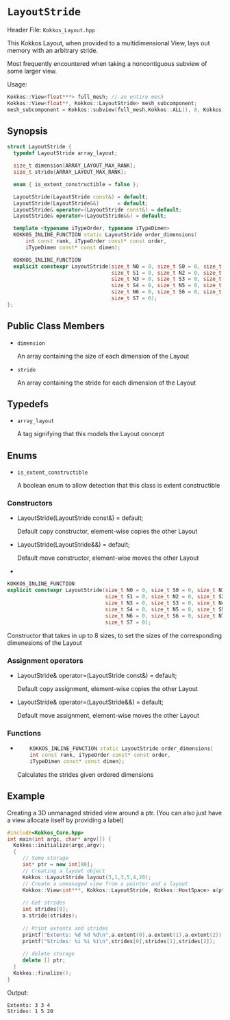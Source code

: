 # `LayoutStride`

Header File: `Kokkos_Layout.hpp`

This Kokkos Layout, when provided to a multidimensional View, lays out memory with an arbitrary stride.

Most frequently encountered when taking a noncontiguous subview of some larger view.

Usage: 

  ```c++
  Kokkos::View<float***> full_mesh; // an entire mesh
  Kokkos::View<float**, Kokkos::LayoutStride> mesh_subcomponent;
  mesh_subcomponent = Kokkos::subview(full_mesh,Kokkos::ALL(), 0, Kokkos::ALL()); // take x and z components
  ```

## Synopsis 
  ```c++
  struct LayoutStride {
    typedef LayoutStride array_layout;
  
    size_t dimension[ARRAY_LAYOUT_MAX_RANK];
    size_t stride[ARRAY_LAYOUT_MAX_RANK];
  
    enum { is_extent_constructible = false };
  
    LayoutStride(LayoutStride const&) = default;
    LayoutStride(LayoutStride&&)      = default;
    LayoutStride& operator=(LayoutStride const&) = default;
    LayoutStride& operator=(LayoutStride&&) = default;
  
    template <typename iTypeOrder, typename iTypeDimen>
    KOKKOS_INLINE_FUNCTION static LayoutStride order_dimensions(
        int const rank, iTypeOrder const* const order,
        iTypeDimen const* const dimen);

    KOKKOS_INLINE_FUNCTION
    explicit constexpr LayoutStride(size_t N0 = 0, size_t S0 = 0, size_t N1 = 0,
                                    size_t S1 = 0, size_t N2 = 0, size_t S2 = 0,
                                    size_t N3 = 0, size_t S3 = 0, size_t N4 = 0,
                                    size_t S4 = 0, size_t N5 = 0, size_t S5 = 0,
                                    size_t N6 = 0, size_t S6 = 0, size_t N7 = 0,
                                    size_t S7 = 0);
  };
  ```

## Public Class Members

  * `dimension`

    An array containing the size of each dimension of the Layout

  * `stride`

    An array containing the stride for each dimension of the Layout
   
## Typedefs
   
 * `array_layout`

    A tag signifying that this models the Layout concept

## Enums

  * `is_extent_constructible`

    A boolean enum to allow detection that this class is extent constructible

### Constructors

  * LayoutStride(LayoutStride const&) = default;

    Default copy constructor, element-wise copies the other Layout

  * LayoutStride(LayoutStride&&)      = default;
 
    Default move constructor, element-wise moves the other Layout

  * 
  ```c++
  KOKKOS_INLINE_FUNCTION
  explicit constexpr LayoutStride(size_t N0 = 0, size_t S0 = 0, size_t N1 = 0,
                                  size_t S1 = 0, size_t N2 = 0, size_t S2 = 0,
                                  size_t N3 = 0, size_t S3 = 0, size_t N4 = 0,
                                  size_t S4 = 0, size_t N5 = 0, size_t S5 = 0,
                                  size_t N6 = 0, size_t S6 = 0, size_t N7 = 0,
                                  size_t S7 = 0);
  ```
  
  Constructor that takes in up to 8 sizes, to set the sizes of the corresponding dimenesions of the Layout

### Assignment operators

  * LayoutStride& operator=(LayoutStride const&) = default;

    Default copy assignment, element-wise copies the other Layout

  * LayoutStride& operator=(LayoutStride&&) = default;

    Default move assignment, element-wise moves the other Layout

### Functions

  * ```c++
        KOKKOS_INLINE_FUNCTION static LayoutStride order_dimensions(
        int const rank, iTypeOrder const* const order,
        iTypeDimen const* const dimen);
    ``` 
    
    Calculates the strides given ordered dimensions

## Example

Creating a 3D unmanaged strided view around a ptr. (You can also just have a view allocate itself by providing a label)

```c++
#include<Kokkos_Core.hpp>
int main(int argc, char* argv[]) {
  Kokkos::initialize(argc,argv);
  {
     // Some storage
     int* ptr = new int[80];
     // Creating a layout object
     Kokkos::LayoutStride layout(3,1,3,5,4,20);
     // Create a unmanaged view from a pointer and a layout
     Kokkos::View<int***, Kokkos::LayoutStride, Kokkos::HostSpace> a(ptr,layout);
     
     // Get strides
     int strides[8];
     a.stride(strides);
     
     // Print extents and strides
     printf("Extents: %d %d %d\n",a.extent(0),a.extent(1),a.extent(2));
     printf("Strides: %i %i %i\n",strides[0],strides[1],strides[2]);
     
     // delete storage
     delete [] ptr;
  }
  Kokkos::finalize();
}
```

Output:
```
Extents: 3 3 4
Strides: 1 5 20
```